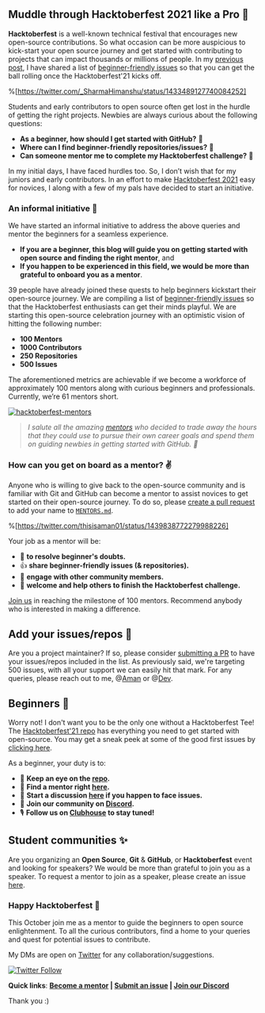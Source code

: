 ## Muddle through Hacktoberfest 2021 like a Pro 🎉

**Hacktoberfest** is a well-known technical festival that encourages new open-source contributions. So what occasion can be more auspicious to kick-start your open source journey and get started with contributing to projects that can impact thousands or millions of people. In my [previous post](https://vinitshahdeo.dev/beginner-friendly-issues-for-hacktoberfest-2021), I have shared a list of  [beginner-friendly issues](https://github.com/vinitshahdeo/Hacktoberfest2021/#beginner-friendly-issues) so that you can get the ball rolling once the Hacktoberfest'21 kicks off. 

%[https://twitter.com/_SharmaHimanshu/status/1433489127740084252]

Students and early contributors to open source often get lost in the hurdle of getting the right projects. Newbies are always curious about the following questions:

- **As a beginner, how should I get started with GitHub?** 🤔
- **Where can I find beginner-friendly repositories/issues?** 🧐
- **Can someone mentor me to complete my Hacktoberfest challenge?** 🥺

In my initial days, I have faced hurdles too. So, I don’t wish that for my juniors and early contributors. In an effort to make [Hacktoberfest 2021](https://hacktoberfest.digitalocean.com/) easy for novices, I along with a few of my pals have decided to start an initiative.

### An informal initiative 🤝

We have started an informal initiative to address the above queries and mentor the beginners for a seamless experience. 
- **If you are a beginner, this blog will guide you on getting started with open source and finding the right mentor**, and 
- **If you happen to be experienced in this field, we would be more than grateful to onboard you as a mentor**.

39 people have already joined these quests to help beginners kickstart their open-source journey. We are compiling a list of [beginner-friendly issues](https://github.com/vinitshahdeo/Hacktoberfest2021#beginner-friendly-issues) so that the Hacktoberfest enthusiasts can get their minds playful. We are starting this open-source celebration journey with an optimistic vision of hitting the following number:

- **100 Mentors**
- **1000 Contributors**
- **250 Repositories**
- **500 Issues**

The aforementioned metrics are achievable if we become a workforce of approximately 100 mentors along with curious beginners and professionals. Currently, we’re 61 mentors short.

[![hacktoberfest-mentors](https://cdn.hashnode.com/res/hashnode/image/upload/v1632236409657/_qkWQN3-f.png)](https://github.com/vinitshahdeo/Hacktoberfest2021/blob/main/MENTORS.md)

> *I salute all the amazing [mentors](https://github.com/vinitshahdeo/Hacktoberfest2021/blob/main/MENTORS.md) who decided to trade away the hours that they could use to pursue their own career goals and spend them on guiding newbies in getting started with GitHub. 🙌*

### How can you get on board as a mentor? ✌️

Anyone who is willing to give back to the open-source community and is familiar with Git and GitHub can become a mentor to assist novices to get started on their open-source journey. To do so, please [create a pull request](https://github.com/vinitshahdeo/Hacktoberfest2021#mentoring) to add your name to [`MENTORS.md`](https://github.com/vinitshahdeo/Hacktoberfest2021/blob/main/MENTORS.md).

%[https://twitter.com/thisisaman01/status/1439838772279988226]

Your job as a mentor will be:

- 🙏 **to resolve beginner's doubts.**
- 👍 **share beginner-friendly issues (& repositories).**
- 💬 **engage with other community members.**
- 🤝 **welcome and help others to finish the Hacktoberfest challenge.**

[Join us](https://github.com/vinitshahdeo/Hacktoberfest2021#mentoring) in reaching the milestone of 100 mentors. Recommend anybody who is interested in making a difference. 

## Add your issues/repos 🙌

Are you a project maintainer? If so, please consider [submitting a PR](https://github.com/vinitshahdeo/Hacktoberfest2021#contributing) to have your issues/repos included in the list. As previously said, we're targeting 500 issues, with all your support we can easily hit that mark. For any queries, please reach out to me, @[Aman](@thisisamank) or @[Dev](@iamdevvalecha).
 
## Beginners 👋

Worry not! I don't want you to be the only one without a Hacktoberfest Tee! The [Hacktoberfest'21 repo](https://github.com/vinitshahdeo/Hacktoberfest2021) has everything you need to get started with open-source. You may get a sneak peek at some of the good first issues by [clicking here](https://github.com/vinitshahdeo/Hacktoberfest2021#beginner-friendly-issues).

As a beginner, your duty is to:

- 👀  **Keep an eye on the [repo](https://github.com/vinitshahdeo/Hacktoberfest2021).**
- 🙌  **Find a mentor right [here](https://github.com/vinitshahdeo/Hacktoberfest2021/blob/main/MENTORS.md).**
- 💬  **Start a discussion [here](https://github.com/vinitshahdeo/Hacktoberfest2021/discussions/1) if you happen to face issues.**
- 🤝  **Join our community on [Discord](https://discord.gg/VABFEUWQ).** 
- 🎙️  **Follow us on [Clubhouse](https://www.clubhouse.com/club/github-we-love-oss) to stay tuned!**

## Student communities ✨

Are you organizing an **Open Source**, **Git** & **GitHub**, or **Hacktoberfest** event and looking for speakers? We would be more than grateful to join you as a speaker. To request a mentor to join as a speaker, please create an issue [here](https://github.com/vinitshahdeo/Hacktoberfest2021/issues/new?assignees=vinitshahdeo&labels=event-request&template=event-request.md&title=Request+for+an+event). 

### Happy Hacktoberfest 🎉

This October join me as a mentor to guide the beginners to open source enlightenment. To all the curious contributors, find a home to your queries and quest for potential issues to contribute.

My DMs are open on [Twitter](https://twitter.com/Vinit_Shahdeo) for any collaboration/suggestions.

[![Twitter Follow](https://img.shields.io/twitter/follow/Vinit_Shahdeo.svg?style=social)](https://twitter.com/Vinit_Shahdeo)

**Quick links**: **[Become a mentor](https://github.com/vinitshahdeo/Hacktoberfest2021#mentoring) | [Submit an issue](https://github.com/vinitshahdeo/Hacktoberfest2021#contributing) | [Join our Discord](https://discord.gg/VABFEUWQ)** 

Thank you :)
